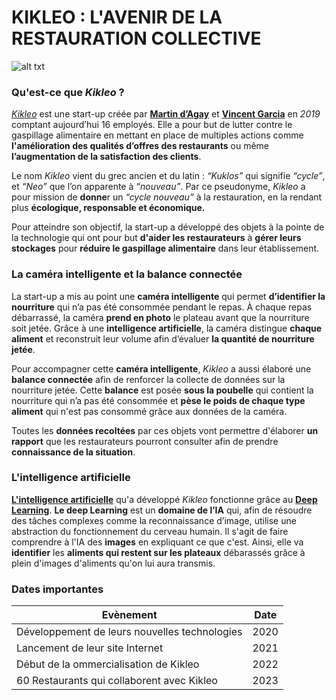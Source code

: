# KIKLEO : L'AVENIR DE LA RESTAURATION COLLECTIVE

![alt txt](https://kikleo.com/wp-content/uploads/2023/09/logo-kikleo.svg)

### Qu'est-ce que *Kikleo* ?


[*Kikleo*](https://kikleo.com/) est une start-up créée par [**Martin d’Agay**](https://fr.linkedin.com/in/martin-d-agay-516019137) et [**Vincent Garcia**](https://fr.linkedin.com/in/vincent-garcia-ds) en *2019* comptant aujourd’hui 16 employés. 
Elle a pour but de lutter contre le gaspillage alimentaire en mettant en place de multiples actions comme **l'amélioration des qualités d’offres des restaurants** ou même **l’augmentation de la satisfaction des clients**. 

Le nom *Kikleo* vient du grec ancien et du latin : *“Kuklos”* qui signifie *“cycle”*, et *“Neo”* que l’on apparente à *“nouveau”*. Par ce pseudonyme, *Kikleo* a pour mission de **donne**r un *“cycle nouveau”* 
à la restauration, en la rendant plus **écologique, responsable et économique.**

Pour atteindre son objectif, la start-up a développé des objets à la pointe de la technologie qui ont pour but **d'aider les restaurateurs** à **gérer leurs stockages** pour **réduire le gaspillage alimentaire** dans leur établissement.

### La caméra intelligente et la balance connectée

La start-up a mis au point une **caméra intelligente** qui permet **d’identifier la nourriture** qui n’a pas été consommée pendant le repas. À chaque repas débarrassé, la caméra **prend en photo** le plateau avant que la nourriture soit jetée. Grâce à une **intelligence artificielle**, la caméra distingue **chaque aliment** et reconstruit leur volume afin d’évaluer **la quantité de nourriture jetée**. 

Pour accompagner cette **caméra intelligente**, *Kikleo* a aussi élaboré une **balance connectée** afin de renforcer la collecte de données sur la nourriture jetée. Cette **balance** est posée **sous la poubelle** qui contient la nourriture qui n’a pas été consommée et **pèse le poids de chaque type aliment** qui n'est pas consommé grâce aux données de la caméra. 

Toutes les **données recoltées** par ces objets vont permettre d'élaborer **un rapport** que les restaurateurs pourront consulter afin de prendre **connaissance de la situation**.

### L'intelligence artificielle

[**L'intelligence artificielle**](https://fr.wikipedia.org/wiki/Intelligence_artificielle) qu'a développé *Kikleo* fonctionne grâce au [**Deep Learning**](https://fr.wikipedia.org/wiki/Apprentissage_profond). **Le deep Learning** est un **domaine de l’IA** qui, afin de résoudre des tâches complexes comme la reconnaissance d’image, utilise une abstraction du fonctionnement du cerveau humain. Il s'agit de faire comprendre à l'IA des **images** en expliquant ce que c'est. Ainsi, elle va **identifier** les **aliments qui restent sur les plateaux** débarassés grâce à plein d'images d'aliments qu'on lui aura transmis.

### Dates importantes

| Evènement         | Date       | 
| ------------- |:-------------:| 
| Développement de leurs nouvelles technologies     | 2020 |
| Lancement de leur site Internet    |   2021  | 
| Début de la ommercialisation de Kikleo |     2022  |   
| 60 Restaurants qui collaborent avec Kikleo |     2023  | 
